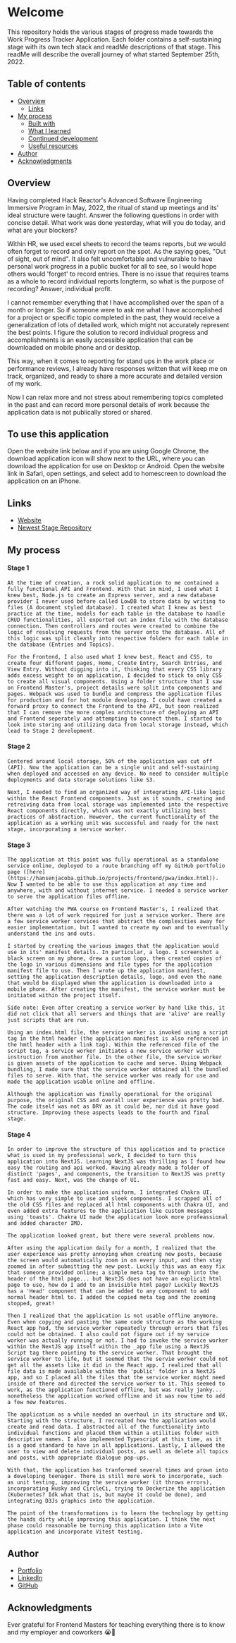 # Welcome

This repository holds the various stages of progress made towards the Work Progress Tracker Application. Each folder contains a self-sustaining stage with its own tech stack and readMe descriptions of that stage. This readMe will describe the overall journey of what started September 25th, 2022.

## Table of contents

- [Overview](#overview)
  - [Links](#links)
- [My process](#my-process)
  - [Built with](#built-with)
  - [What I learned](#what-i-learned)
  - [Continued development](#continued-development)
  - [Useful resources](#useful-resources)
- [Author](#author)
- [Acknowledgments](#acknowledgments)

## Overview

Having completed Hack Reactor's Advanced Software Engineering Immersive Program in May, 2022, the ritual of stand up meetings and its' ideal structure were taught. Answer the following questions in order with concise detail. What work was done yesterday, what will you do today, and what are your blockers?

Within HR, we used excel sheets to record the teams reports, but we would often forget to record and only report on the spot. As the saying goes, "Out of sight, out of mind". It also felt uncomfortable and vulnurable to have personal work progress in a public bucket for all to see, so I would hope others would 'forget' to record entries. There is no issue that requires teams as a whole to record individual reports longterm, so what is the purpose of recording? Answer, individual profit.

I cannot remember everything that I have accomplished over the span of a month or longer. So if someone were to ask me what I have accomplished for a project or specific topic completed in the past, they would receive a generalization of lots of detailed work, which might not accurately represent the best points. I figure the solution to record individual progress and accomplishments is an easily accessible application that can be downloaded on mobile phone and or desktop.

This way, when it comes to reporting for stand ups in the work place or performance reviews, I already have responses written that will keep me on track, organized, and ready to share a more accurate and detailed version of my work.

Now I can relax more and not stress about remembering topics completed in the past and can record more personal details of work because the application data is not publically stored or shared.

## To use this application

Open the website link below and if you are using Google Chrome, the download application icon will show next to the URL, where you can download the application for use on Desktop or Android. Open the website link in Safari, open settings, and select add to homescreen to download the application on an iPhone.

## Links

- [Website](tworker.vercel.app)
- [Newest Stage Repository](https://github.com/HansenJacobA/tworker)

## My process

#### Stage 1

    At the time of creation, a rock solid application to me contained a fully functional API and Frontend. With that in mind, I used what I knew best, Node.js to create an Express server, and a new database provider I never used before called LowDB to store data by writing to files (A document styled database). I created what I knew as best practice at the time, models for each table in the database to handle CRUD functionalities, all exported out an index file with the database connection. Then controllers and routes were created to combine the logic of resolving requests from the server onto the database. All of this logic was split cleanly into respective folders for each table in the database (Entries and Topics).

    For the Frontend, I also used what I knew best, React and CSS, to create four different pages, Home, Create Entry, Search Entries, and View Entry. Without digging into it, thinking that every CSS library adds excess weight to an application, I decided to stick to only CSS to create all visual components. Using a folder structure that I saw on Frontend Master's, project details were split into components and pages. Webpack was used to bundle and compress the application files for production and for hot module developing. I could have created a forward proxy to connect the Frontend to the API, but soon realized that I can remove the more complex architecture of deploying an API and Frontend seperately and attempting to connect them. I started to look into storing and utilizing data from local storage instead, which lead to Stage 2 development.

#### Stage 2

    Centered around local storage, 50% of the application was cut off (API). Now the application can be a single unit and self-sustaining when deployed and accessed on any device. No need to consider multiple deployments and data storage solutions like S3.

    Next, I needed to find an organized way of integrating API-like logic within the React Frontend components. Just as it sounds, creating and retreiving data from local storage was implemented into the respective React components directly, which was not exactly utilizing best practices of abstraction. However, the current functionality of the application as a working unit was successful and ready for the next stage, incorporating a service worker.

#### Stage 3

    The application at this point was fully operational as a standalone service online, deployed to a route branching off my GitHub portfolio page ([here](https://hansenjacoba.github.io/projects/frontend/pwa/index.html)). Now I wanted to be able to use this application at any time and anywhere, with and without internet service. I needed a service worker to serve the application files offline.

    After watching the PWA course on Frontend Master's, I realized that there was a lot of work required for just a service worker. There are a few service worker services that abstract the complexities away for easier implementation, but I wanted to create my own and to eventually understand the ins and outs.

    I started by creating the various images that the application would use in its' manifest details. In particular, a logo. I screenshot a black screen on my phone, drew a custom logo, then created copies of the logo in various dimensions and file types for the application manifest file to use. Then I wrote up the application manifest, setting the application description details, logo, and even the name that would be displayed when the application is downloaded into a mobile phone. After creating the manifest, the service worker must be initiated within the project itself.

    Side note: Even after creating a service worker by hand like this, it did not click that all servers and things that are 'alive' are really just scripts that are run.

    Using an index.html file, the service worker is invoked using a script tag in the html header (the application manifest is also referenced in the hmtl header with a link tag). Within the referenced file of the script tag, a service worker initiates a new service worker with instruction from another file. In the other file, the service worker is given assets of the application to cache and serve. Using Webpack bundling, I made sure that the service worker obtained all the bundled files to serve. With that, the service worker was ready for use and made the application usable online and offline.

    Although the application was finally operational for the original purpose, the original CSS and overall user experience was pretty bad. The code itself was not as DRY as it could be, nor did it have good structure. Improving these aspects leads to the fourth and final stage.

#### Stage 4

    In order to improve the structure of this application and to practice what is used in my professional work, I decided to turn this application into NextJS. Learning NextJS was thrilling as I found how easy the routing and api worked. Having already made a folder of distinct 'pages', and components, the transition to NextJS was pretty fast and easy. Next, was the change of UI.

    In order to make the application uniform, I integrated Chakra UI, which has very simple to use and sleek components. I scrapped all of the old CSS files and replaced all html components with Chakra UI, and even added extra features to the application like custom messages using 'toasts'. Chakra UI made the application look more profeassional and added character IMO.

    The application looked great, but there were several problems now.

    After using the application daily for a month, I realized that the user experience was pretty annoying when creating new posts, because the screen would automatically zoom in on every input, and then stay zoomed in after submitting the new post. Luckily this was an easy fix that someone provided online; a simple meta tag to through into the header of the html page... but NextJS does not have an explicit html page to use, how do I add to an invisible html page? Luckily NextJS has a 'Head' component that can be added to any component to add normal header html to. I added the copied meta tag and the zooming stopped, great!

    Then I realized that the application is not usable offline anymore. Even when copying and pasting the same code structure as the working React app had, the service worker repeatedly through errors that files could not be obtained. I also could not figure out if my service worker was actually running or not. I had to invoke the service worker within the NextJS app itself within the _app file using a NextJS Script tag there pointing to the service worker. That brought the service worker to life, but it seemed that the servie worker could not get all the assets like it did in the React app. I realized that all file data is made available within the 'public' folder in a NextJS app, and so I placed all the files that the service worker might need inside of there and directed the service worker to it. This seemed to work, as the application functioned offline, but was really janky... nonetheless the application worked offline and it was now time to add a few new features.

    The application as a while needed an overhaul in its structure and UX. Starting with the structure, I recreated how the application would create and read data. I abstracted all of the functionality into individual functions and placed them within a utilities folder with descriptive names. I also implemented Typescript at this time, as it is a good standard to have in all applications. Lastly, I allowed the user to view and delete individual posts, as well as delete all topics and posts, with appropriate dialogue pop-ups.

    With that, the application has tranformed several times and grown into a developing teenager. There is still more work to incorporate, such as unit testing, improving the service worker (it throws errors), incorporating Husky and CircleCi, trying to Dockerize the application (Kubernetes? Idk what that is, but maybe it could be done), and integrating D3Js graphics into the application.

    The point of the transformations is to learn the technology by getting the hands dirty while improving this application. I think the next phase could reasonable be turning this application into a Vite application and incorporate Vitest testing.

## Author

- [Portfolio](https://hansenjacoba.github.io/)
- [LinkedIn](https://www.linkedin.com/in/jacob-andrew-hansen/)
- [GitHub](https://github.com/HansenJacobA)

## Acknowledgments

Ever grateful for Frontend Masters for teaching everything there is to know and my employer and coworkers 😭🙌

